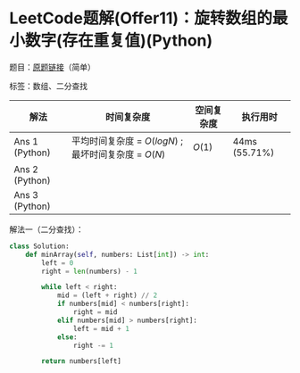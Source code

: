 # LeetCode题解(Offer11)：旋转数组的最小数字(存在重复值)(Python)

题目：[原题链接](https://leetcode-cn.com/problems/xuan-zhuan-shu-zu-de-zui-xiao-shu-zi-lcof/)（简单）

标签：数组、二分查找

| 解法           | 时间复杂度                                           | 空间复杂度 | 执行用时      |
| -------------- | ---------------------------------------------------- | ---------- | ------------- |
| Ans 1 (Python) | 平均时间复杂度 = $O(logN)$ ; 最坏时间复杂度 = $O(N)$ | $O(1)$     | 44ms (55.71%) |
| Ans 2 (Python) |                                                      |            |               |
| Ans 3 (Python) |                                                      |            |               |

解法一（二分查找）：

```python
class Solution:
    def minArray(self, numbers: List[int]) -> int:
        left = 0
        right = len(numbers) - 1

        while left < right:
            mid = (left + right) // 2
            if numbers[mid] < numbers[right]:
                right = mid
            elif numbers[mid] > numbers[right]:
                left = mid + 1
            else:
                right -= 1

        return numbers[left]
```